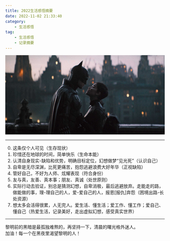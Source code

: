 ```yaml
---
title: 2022生活感悟摘要
date: 2022-11-02 21:33:40
category:
    - 生活感悟
tag:
    - 生活感悟
    - 记录摘要
---
```



![img](./%E7%94%9F%E6%B4%BB%E6%84%9F%E6%82%9F.assets/batman-cat.jpg)

------------------------------
0. 这条仅个人可见（生存现状）
1. 珍惜还在地球的时间，简单快乐（生命本能）
2. 认清自身现实-缺陷和优势，明确目标定位，幻想做梦“见光死”（认识自己）
3. 自卑是无尽深渊，比死更痛苦，抱怨逃避浪费大好年华（正视缺陷）
4. 管好自己，不好为人师、炫耀表现（符合身份）
5. 友与真，友善、真本事；朋友、真诚（处世原则）
6. 实际行动去验证，别总是猜测幻想，自卑消极，最后逃避放弃。走能走的路，做能做的事，理-理自己的人，爱-爱自己的人，报恩[报仇]弃怨（困境出路-长处资源）
7. 想太多会活得很累，人无完人。爱生活、懂生活；爱工作、懂工作；爱自己、懂自己（热爱生活，记录美好，走出虚拟幻想，感受真实世界）
------------------------------
黎明前的黑暗是最孤独难熬的，再坚持一下，清晨的曙光格外迷人。<br/>
加油！每一个在黑夜里渴望黎明的人！
